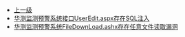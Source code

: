 * [上一级](docs/wy876_poc/)
* [华测监测预警系统接口UserEdit.aspx存在SQL注入](docs/wy876_poc/%E5%8D%8E%E6%B5%8B%E7%9B%91%E6%B5%8B%E9%A2%84%E8%AD%A6%E7%B3%BB%E7%BB%9F/%E5%8D%8E%E6%B5%8B%E7%9B%91%E6%B5%8B%E9%A2%84%E8%AD%A6%E7%B3%BB%E7%BB%9F%E6%8E%A5%E5%8F%A3UserEdit.aspx%E5%AD%98%E5%9C%A8SQL%E6%B3%A8%E5%85%A5.md)
* [华测监测预警系统FileDownLoad.ashx存在任意文件读取漏洞](docs/wy876_poc/%E5%8D%8E%E6%B5%8B%E7%9B%91%E6%B5%8B%E9%A2%84%E8%AD%A6%E7%B3%BB%E7%BB%9F/%E5%8D%8E%E6%B5%8B%E7%9B%91%E6%B5%8B%E9%A2%84%E8%AD%A6%E7%B3%BB%E7%BB%9FFileDownLoad.ashx%E5%AD%98%E5%9C%A8%E4%BB%BB%E6%84%8F%E6%96%87%E4%BB%B6%E8%AF%BB%E5%8F%96%E6%BC%8F%E6%B4%9E.md)
